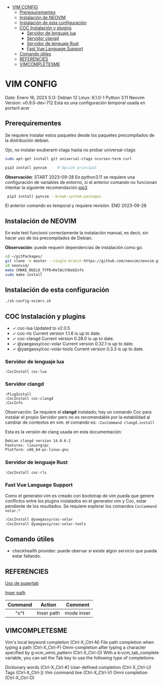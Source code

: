 <!-- vim-markdown-toc Marked -->

* [VIM CONFIG](#vim-config)
    * [Prerequirementes](#prerequirementes)
    * [Instalación de NEOVIM](#instalación-de-neovim)
    * [Instalación de esta configuración](#instalación-de-esta-configuración)
    * [COC Instalación y plugins](#coc-instalación-y-plugins)
        * [Servidor de lenguaje lua](#servidor-de-lenguaje-lua)
        * [Servidor clangd](#servidor-clangd)
        * [Servidor de lenguaje Rust](#servidor-de-lenguaje-rust)
        * [Fast Vue Language Support](#fast-vue-language-support)
    * [Comando útiles](#comando-útiles)
    * [REFERENCIES](#referencies)
    * [VIMCOMPLETESME](#vimcompletesme)

<!-- vim-markdown-toc -->

# VIM CONFIG

Date: Enero 16, 2023
S.O: Debian 12
Linux: 6.1.0-1
Python 3.11
Neovim Version: v0.9.0-dev-712
Esta es una configuración temporal usada en portaril acer

## Prerequirementes

Se requiere instalar estos paquetes desde los paquetes precompilados
de la distribución debian.

Ojo, no instalar exuberant-ctags hasta no probar universal-ctags
```sh
sudo apt-get install git universal-ctags ncurses-term curl
```

```bash
pip3 install pynvim     # Opción principal
```

**Observación**:
START 2023-09-28
En python3.11 se requiere una configuración
de variables de entorno, si el anterior comando no funcionan intentar
la siguiente recomendación [pip3](https://stackoverflow.com/questions/75608323/how-do-i-solve-error-externally-managed-environment-every-time-i-use-pip-3)

```bash
 pip3 install pynvim --break-system-packages
```

El anterior comando es temporal y requiere revisión.
END 2023-09-28

## Instalación de NEOVIM

En este test funcionó correctamente la instalación manual, es decir, sin
hacer uso de los precompilados de Debian.

**Observación**: puede requerir dependencias de instalación como go.

```bash
cd ~/gitPackages/
git clone -b master --single-branch https://github.com/neovim/neovim.git
cd neonvim/
make CMAKE_BUILD_TYPE=RelWithDebInfo
sudo make install
```

## Instalación de esta configuración

```sh
./sh-config-nvimrc.sh
```

## COC Instalación y plugins

- ✓ coc-lua Updated to v2.0.5
- ✓ coc-rls Current version 1.1.6 is up to date.
- ✓ coc-clangd Current version 0.28.0 is up to date.
- ✓ @yaegassy/coc-volar Current version 0.32.1 is up to date.
- ✓ @yaegassy/coc-volar-tools Current version 0.3.3 is up to date.

### Servidor de lenguaje lua

```vim
:CocInstall coc-lua
```

### Servidor clangd

```vim
:PlugInstall
:CocInstall coc-clangd
:CocInfo
```
Observación: Se requiere el **clangd** instalado; hay un comando Coc para instalar el propio Servidor
pero no es recomendable por la estabilidad al cambiar de contextos en vim. el comando es: `:CocCommand clangd.install `

Esta es la versión de clang usada en esta documentación:

```bash
Debian clangd version 14.0.6-2
Features: linux+grpc
Platform: x86_64-pc-linux-gnu
```

### Servidor de lenguaje Rust

```bash
:CocInstall coc-rls
```

### Fast Vue Language Support

Como el generator.vim es creado con bootstrap de vim pueda que genere conflictos
entre los plugins instalados en el generator.vim y Coc, estar pendiente de los resultados.
Se requiere explorar los comandos `CocCommand volar.*`

```bash
:CocInstall @yaegassy/coc-volar
:CocInstall @yaegassy/coc-volar-tools
```

## Comando útiles

* checkhealth provider: puede obervar si existe algún servicio que pueda estar fallando.

## REFERENCIES

[Uso de supertab](https://atareao.es/tutorial/vim/snippets-en-vim/)

[Inser path](https://codeyarns.com/tech/2016-10-06-how-to-autocomplete-path-in-vim-insert-mode.html)

|Command|Action|Comment|
|:-------------:|:-------------:|:-----:|
|^x^t|Inser path|mode inser|

## VIMCOMPLETESME

Vim's local keyword completion (Ctrl-X_Ctrl-N)
File path completion when typing a path (Ctrl-X_Ctrl-F)
Omni-completion after typing a character specified by g:vcm_omni_pattern (Ctrl-X_Ctrl-O)
With a b:vcm_tab_complete variable, you can set the Tab key to use the following type of completions:

Dictionary words (Ctrl-X_Ctrl-K)
User-defined completion (Ctrl-X_Ctrl-U)
Tags (Ctrl-X_Ctrl-])
Vim command line (Ctrl-X_Ctrl-V)
Omni completion (Ctrl-X_Ctrl-O)
